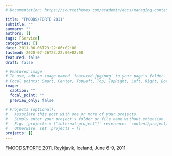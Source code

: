 ```yaml
---
# Documentation: https://sourcethemes.com/academic/docs/managing-content/

title: "FMOODS/FORTE 2011"
subtitle: ""
summary: ""
authors: []
tags: [Service]
categories: []
date: 2011-06-06T23:22:06+02:00
lastmod: 2020-07-26T23:22:06+02:00
featured: false
draft: false

# Featured image
# To use, add an image named `featured.jpg/png` to your page's folder.
# Focal points: Smart, Center, TopLeft, Top, TopRight, Left, Right, BottomLeft, Bottom, BottomRight.
image:
  caption: ""
  focal_point: ""
  preview_only: false

# Projects (optional).
#   Associate this post with one or more of your projects.
#   Simply enter your project's folder or file name without extension.
#   E.g. `projects = ["internal-project"]` references `content/project/deep-learning/index.md`.
#   Otherwise, set `projects = []`.
projects: []
---
```

[FMOODS/FORTE 2011](http://discotec.ru.is/), Reykjavik, Iceland, June 6-9, 2011

